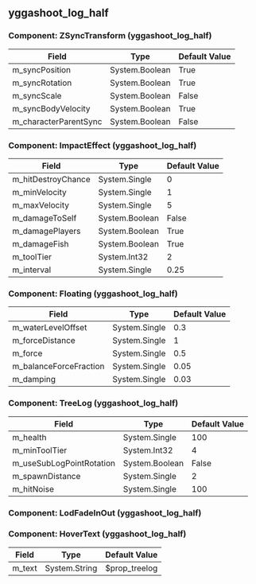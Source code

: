 ## yggashoot_log_half

### Component: ZSyncTransform (yggashoot_log_half)

|Field|Type|Default Value|
|---|---|---|
|m_syncPosition|System.Boolean|True|
|m_syncRotation|System.Boolean|True|
|m_syncScale|System.Boolean|False|
|m_syncBodyVelocity|System.Boolean|True|
|m_characterParentSync|System.Boolean|False|

### Component: ImpactEffect (yggashoot_log_half)

|Field|Type|Default Value|
|---|---|---|
|m_hitDestroyChance|System.Single|0|
|m_minVelocity|System.Single|1|
|m_maxVelocity|System.Single|5|
|m_damageToSelf|System.Boolean|False|
|m_damagePlayers|System.Boolean|True|
|m_damageFish|System.Boolean|True|
|m_toolTier|System.Int32|2|
|m_interval|System.Single|0.25|

### Component: Floating (yggashoot_log_half)

|Field|Type|Default Value|
|---|---|---|
|m_waterLevelOffset|System.Single|0.3|
|m_forceDistance|System.Single|1|
|m_force|System.Single|0.5|
|m_balanceForceFraction|System.Single|0.05|
|m_damping|System.Single|0.03|

### Component: TreeLog (yggashoot_log_half)

|Field|Type|Default Value|
|---|---|---|
|m_health|System.Single|100|
|m_minToolTier|System.Int32|4|
|m_useSubLogPointRotation|System.Boolean|False|
|m_spawnDistance|System.Single|2|
|m_hitNoise|System.Single|100|

### Component: LodFadeInOut (yggashoot_log_half)

### Component: HoverText (yggashoot_log_half)

|Field|Type|Default Value|
|---|---|---|
|m_text|System.String|$prop_treelog|


